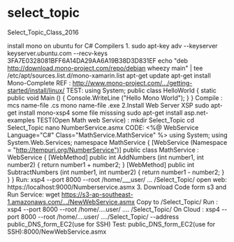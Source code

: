 # select_topic
Select_Topic_Class_2016

install mono on ubuntu for C# Compilers
1. 
sudo apt-key adv --keyserver keyserver.ubuntu.com --recv-keys 3FA7E0328081BFF6A14DA29AA6A19B38D3D831EF
echo "deb http://download.mono-project.com/repo/debian wheezy main" | tee /etc/apt/sources.list.d/mono-xamarin.list
apt-get update
apt-get install Mono-Complete
REF : http://www.mono-project.com/…/getting-started/install/linux/
TEST:
using System;
public class HelloWorld
{
static public void Main ()
{
Console.WriteLine ("Hello Mono World");
}
}
Compile :
mcs name-file .cs
mono name-file .exe
2.Install Web Server XSP
sudo apt-get install mono-xsp4
some file misssing
sudo apt-get install asp.net-examples
TEST(Open Math web Service) :
mkdir Select_Topic
cd Select_Topic
nano NumberService.asmx
CODE:
<%@ WebService Language="C#" Class="MathService.MathService" %>
using System;
using System.Web.Services;
namespace MathService
{
[WebService (Namespace = "http://tempuri.org/NumberService")]
public class MathService : WebService
{
[WebMethod]
public int AddNumbers (int number1, int number2)
{
return number1 + number2;
}
[WebMethod]
public int SubtractNumbers (int number1, int number2)
{
return number1 - number2;
}
}
}
Run:
xsp4 --port 8000 --root /home/___user/ ... /Select_Topic/
open web:
https://localhost:9000/Numberservice.asmx
3. Download Code form s3 and Run Service:
wget https://s3-ap-southeast-1.amazonaws.com/…/NewWebService.asmx
Copy to /Select_Topic/
Run :
xsp4 --port 8000 --root /home/....user/ .... /Select_Topic/
On Cloud :
xsp4 --port 8000 --root /home/....user/ ..../Select_Topic/ --address public_DNS_form_EC2(use for SSH)
Test:
public_DNS_form_EC2(use for SSH):8000/NewWebService.asmx

